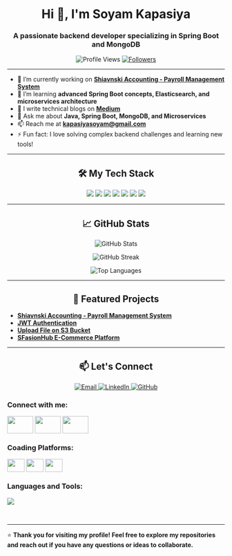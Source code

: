 <h1 align="center">Hi 👋, I'm Soyam Kapasiya</h1>
<h3 align="center">A passionate backend developer specializing in Spring Boot and MongoDB</h3>

<p align="center">
  <img src="https://komarev.com/ghpvc/?username=soyamkapasiya&label=Profile%20Views&color=0e75b6&style=flat" alt="Profile Views" />
  <a href="https://github.com/soyamkapasiya?tab=followers">
    <img src="https://img.shields.io/github/followers/soyamkapasiya?label=Followers&style=social" alt="Followers" />
  </a>
</p>

---

- 🔭 I’m currently working on **[Shiavnski Accounting - Payroll Management System](https://github.com/soyamkapasiya/shiavnski-accounting)**  
- 🌱 I’m learning **advanced Spring Boot concepts, Elasticsearch, and microservices architecture**  
- 📝 I write technical blogs on **[Medium](https://medium.com/@soyamkapasiya)**  
- 💬 Ask me about **Java, Spring Boot, MongoDB, and Microservices**  
- 📫 Reach me at **kapasiyasoyam@gmail.com**  
- ⚡ Fun fact: I love solving complex backend challenges and learning new tools!  

---

<h2 align="center">🛠️ My Tech Stack</h2>

<p align="center">
  <img src="https://img.shields.io/badge/Java-ED8B00?style=for-the-badge&logo=java&logoColor=white" />
  <img src="https://img.shields.io/badge/Spring_Boot-6DB33F?style=for-the-badge&logo=spring&logoColor=white" />
  <img src="https://img.shields.io/badge/MongoDB-47A248?style=for-the-badge&logo=mongodb&logoColor=white" />
  <img src="https://img.shields.io/badge/Elasticsearch-005571?style=for-the-badge&logo=elasticsearch&logoColor=white" />
  <img src="https://img.shields.io/badge/React-61DAFB?style=for-the-badge&logo=react&logoColor=black" />
  <img src="https://img.shields.io/badge/Docker-2496ED?style=for-the-badge&logo=docker&logoColor=white" />
  <img src="https://img.shields.io/badge/Git-F05032?style=for-the-badge&logo=git&logoColor=white" />
</p>

---

<h2 align="center">📈 GitHub Stats</h2>

<p align="center">
  <img src="https://github-readme-stats.vercel.app/api?username=soyamkapasiya&show_icons=true&theme=radical" alt="GitHub Stats" />
</p>
<p align="center">
  <img src="https://github-readme-streak-stats.herokuapp.com/?user=soyamkapasiya&theme=radical" alt="GitHub Streak" />
</p>
<p align="center">
  <img src="https://github-readme-stats.vercel.app/api/top-langs/?username=soyamkapasiya&layout=compact&theme=radical" alt="Top Languages" />
</p>

---

<h2 align="center">🌟 Featured Projects</h2>

- **[Shiavnski Accounting - Payroll Management System](https://github.com/soyamkapasiya/shiavnski-accounting)**  
- **[JWT Authentication](https://github.com/soyamkapasiya/JWTAuthentication)**  
- **[Upload File on S3 Bucket](https://github.com/soyamkapasiya/Upload-file-on-s3bucket)**  
- **[SFasionHub E-Commerce Platform](https://github.com/soyamkapasiya/SFasionHub-ECommerce)**  

---

<h2 align="center">📫 Let's Connect</h2>

<p align="center">
  <a href="mailto:kapasiyasoyam@gmail.com">
    <img src="https://img.shields.io/badge/Gmail-D14836?style=for-the-badge&logo=gmail&logoColor=white" alt="Email" />
  </a>
  <a href="https://www.linkedin.com/in/soyamkapasiya/">
    <img src="https://img.shields.io/badge/LinkedIn-0077B5?style=for-the-badge&logo=linkedin&logoColor=white" alt="LinkedIn" />
  </a>
  <a href="https://github.com/soyamkapasiya">
    <img src="https://img.shields.io/badge/GitHub-100000?style=for-the-badge&logo=github&logoColor=white" alt="GitHub" />
  </a>
</p>

<h3 align="left">Connect with me:</h3>
<a href="https://twittwer.com/kapasiyag1/" target="blank"><img align="center" src="https://user-images.githubusercontent.com/74038190/235294011-b8074c31-9097-4a65-a594-4151b58743a8.gif" alt="" height="40" width="60" /></a>
<a href="https://www.linkedin.com/in/soyam-kapasiya-25b9292a7/" target="blank"><img align="center" src="https://user-images.githubusercontent.com/74038190/235294012-0a55e343-37ad-4b0f-924f-c8431d9d2483.gif" alt="" height="40" width="60" /></a>
<a href="https://instagram.com/kapasiyag1/" target="blank"><img align="center" src="https://user-images.githubusercontent.com/74038190/235294013-a33e5c43-a01c-43f6-b44d-a406d8b4ab75.gif" alt="" height="40" width="60" /></a>

<br>
<h3 align="left">Coading Platforms:</h3>
<a href="https://leetcode.com/u/kapasiyag1/" target="blank"><img align="center" src="https://raw.githubusercontent.com/rahuldkjain/github-profile-readme-generator/master/src/images/icons/Social/leet-code.svg" alt="" height="30" width="40" /></a>
<a href="https://www.geeksforgeeks.org/user/kapasiyag1/" target="blank"><img align="center" src="https://raw.githubusercontent.com/rahuldkjain/github-profile-readme-generator/master/src/images/icons/Social/geeks-for-geeks.svg" alt="" height="30" width="40" /></a>
<a href="https://www.interviewbit.com/profile/kapasiyag1/" target="blank"><img align="center" src="https://raw.githubusercontent.com/Alex-Keyes/InterviewBit/master/img/ib-logo-square.png" alt="" height="30" width="40" /></a>
<br>


<h3 align="left">Languages and Tools:</h3>

<p align="left">
    <a href="https://skillicons.dev">
      <img src="https://skillicons.dev/icons?i=java,androidstudio,c,spring,cpp,html,css,bootstrap,mysql,git,github,postman,discord,firebase,vscode,aws,figma,canva&theme=dark" />
    </a>
</p>
</br>

---

⭐️ **Thank you for visiting my profile! Feel free to explore my repositories and reach out if you have any questions or ideas to collaborate.**

